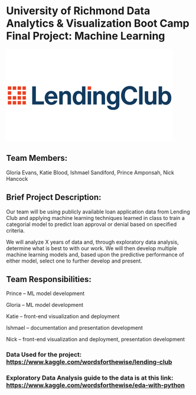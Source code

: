 # University of Richmond Data Analytics & Visualization Boot Camp Final Project: Machine Learning

<img src="LendingClubLogo.png" >

## Team Members: 

Gloria Evans, Katie Blood, Ishmael Sandiford, Prince Amponsah, Nick Hancock

## Brief Project Description: 

Our team will be using publicly available loan application data from Lending Club and applying machine learning techniques learned in class to train a categorial model to predict loan approval or denial based on specified criteria.

We will analyze X years of data and, through exploratory data analysis, determine what is best to with our work. We will then develop multiple machine learning models and, based upon the predictive performance of either model, select one to further develop and present.

## Team Responsibilities:

Prince – ML model development

Gloria – ML model development

Katie – front-end visualization and deployment

Ishmael – documentation and presentation development

Nick – front-end visualization and deployment, presentation development


### Data Used for the project: https://www.kaggle.com/wordsforthewise/lending-club

### Exploratory Data Analysis guide to the data is at this link: https://www.kaggle.com/wordsforthewise/eda-with-python
